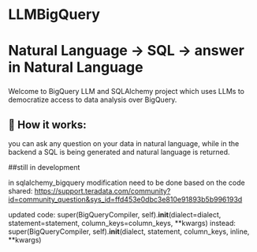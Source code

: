 # LLMBigQuery

# Natural Language → SQL -> answer in Natural Language

### 

Welcome to BigQuery LLM and SQLAlchemy project which uses LLMs to democratize access to data analysis over BigQuery. 

## :thinking: How it works:
you can ask any question on your data in natural language, while in the backend a SQL is being generated and natural language is returned. 

##still in development



in sqlalchemy_bigquery modification need to be done based on the code shared:
https://support.teradata.com/community?id=community_question&sys_id=ffd453e0dbc3e810e91893b5b996193d

updated code:
  super(BigQueryCompiler, self).__init__(dialect=dialect, statement=statement, column_keys=column_keys,
                                                **kwargs)
instead:
  super(BigQueryCompiler, self).__init__(dialect, statement, column_keys, inline, **kwargs)
